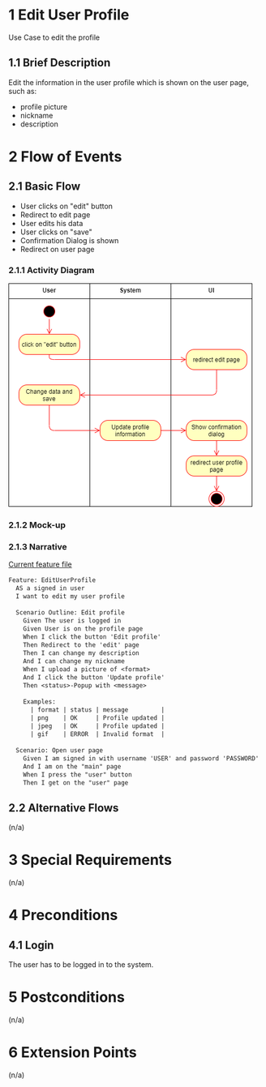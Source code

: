 # 1 Edit User Profile
Use Case to edit the profile

## 1.1 Brief Description
Edit the information in the user profile which is shown on the user page, such as:
- profile picture
- nickname
- description

# 2 Flow of Events
## 2.1 Basic Flow
- User clicks on "edit" button
- Redirect to edit page
- User edits his data
- User clicks on "save"
- Confirmation Dialog is shown
- Redirect on user page

### 2.1.1 Activity Diagram
![Organization Application Activity Diagram](../Diagrams/Activity%20Diagrams/EditUserProfileActivityDiagram.png)

### 2.1.2 Mock-up


### 2.1.3 Narrative
[Current feature file](https://github.com/LorenzSeufert/CeangalMessenger---Code/blob/master/src/test/resources/cucumber/EditUserProfile.feature)
```gherkin
Feature: EditUserProfile
  AS a signed in user
  I want to edit my user profile

  Scenario Outline: Edit profile
    Given The user is logged in
    Given User is on the profile page
    When I click the button 'Edit profile'
    Then Redirect to the 'edit' page
    Then I can change my description
    And I can change my nickname
    When I upload a picture of <format>
    And I click the button 'Update profile'
    Then <status>-Popup with <message>

    Examples:
      | format | status | message         |
      | png    | OK     | Profile updated |
      | jpeg   | OK     | Profile updated |
      | gif    | ERROR  | Invalid format  |

  Scenario: Open user page
    Given I am signed in with username 'USER' and password 'PASSWORD'
    And I am on the "main" page
    When I press the "user" button
    Then I get on the "user" page
```

## 2.2 Alternative Flows
(n/a)

# 3 Special Requirements
(n/a)

# 4 Preconditions
## 4.1 Login
The user has to be logged in to the system.

# 5 Postconditions
(n/a)

# 6 Extension Points
(n/a)
